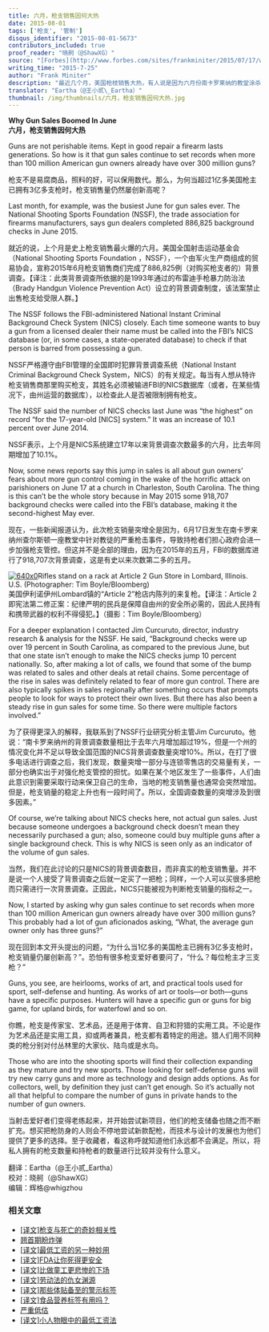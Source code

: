 ```yaml
---
title: 六月，枪支销售因何大热
date: 2015-08-01
tags: ['枪支', '管制']
disqus_identifier: "2015-08-01-5673"
contributors_included: true
proof_reader: "晓舸（@ShawXG）"
source: "[Forbes](http://www.forbes.com/sites/frankminiter/2015/07/17/why-gun-sales-boomed-in-june/)"
writing_time: "2015-7-25"
author: "Frank Miniter"
description: "最近几个月，美国枪枝销售大热，有人说是因为六月份南卡罗莱纳的教堂涂杀案，有人说是近年来一些恐怖袭击让人们意识到持枪防卫的必要性，也有人说，这是因为我们目前有一位主张严厉限枪的总统……"
translator: "Eartha（@王小贰\_Eartha）"
thumbnail: /img/thumbnails/六月，枪支销售因何大热.jpg
---
```


**Why Gun Sales Boomed In June**  
**六月，枪支销售因何大热**

Guns are not perishable items. Kept in good repair a firearm lasts generations. So how is it that gun sales continue to set records when more than 100 million American gun owners already have over 300 million guns?

枪支不是易腐商品，照料的好，可以保用数代。那么，为何当超过1亿多美国枪主已拥有3亿多支枪时，枪支销售量仍然屡创新高呢？

Last month, for example, was the busiest June for gun sales ever. The National Shooting Sports Foundation (NSSF), the trade association for firearms manufacturers, says gun dealers completed 886,825 background checks in June 2015.

就近的说，上个月是史上枪支销售最火爆的六月。美国全国射击运动基金会（National Shooting Sports Foundation ，NSSF），一个由军火生产商组成的贸易协会，宣称2015年6月枪支销售商们完成了886,825例（对购买枪支者的）背景调查。【译注：此类背景调查所依据的是1993年通过的布雷迪手枪暴力防治法（Brady Handgun Violence Prevention Act）设立的背景调查制度，该法案禁止出售枪支给受限人群。】

The NSSF follows the FBI-administered National Instant Criminal Background Check System (NICS) closely. Each time someone wants to buy a gun from a licensed dealer their name must be called into the FBI’s NICS database (or, in some cases, a state-operated database) to check if that person is barred from possessing a gun.

NSSF严格遵守由FBI管理的全国即时犯罪背景调查系统（National Instant Criminal Background Check System，NICS）的有关规定。每当有人想从特许枪支销售商那里购买枪支，其姓名必须被输进FBI的NICS数据库（或者，在某些情况下，由州运营的数据库），以检查此人是否被限制拥有枪支。

The NSSF said the number of NICS checks last June was “the highest” on record “for the 17-year-old [NICS] system.” It was an increase of 10.1 percent over June 2014.

NSSF表示，上个月是NICS系统建立17年以来背景调查次数最多的六月，比去年同期增加了10.1%。

Now, some news reports say this jump in sales is all about gun owners’ fears about more gun control coming in the wake of the horrific attack on parishioners on June 17 at a church in Charleston, South Carolina. The thing is this can’t be the whole story because in May 2015 some 918,707 background checks were called into the FBI’s database, making it the second-highest May ever.

现在，一些新闻报道认为，此次枪支销量突增全是因为，6月17日发生在南卡罗来纳州查尔斯顿一座教堂中针对教徒的严重枪击事件，导致持枪者们担心政府会进一步加强枪支管控。但这并不是全部的理由，因为在2015年的五月，FBI的数据库进行了918,707次背景调查，这是有史以来次数第二多的五月。

[![640x0](https://headsalon.org/wordpress/wp-content/uploads/2015/08/640x0.jpg)](https://headsalon.org/wordpress/wp-content/uploads/2015/08/640x0.jpg)Rifles stand on a rack at Article 2 Gun Store in Lombard, Illinois. U.S. (Photographer: Tim Boyle/Bloomberg)  
美国伊利诺伊州Lombard镇的“Article 2”枪店内陈列的来复枪。【译注：Article 2即宪法第二修正案：纪律严明的民兵是保障自由州的安全所必需的，因此人民持有和携带武器的权利不得侵犯。】（摄影：Tim Boyle/Bloomberg）

For a deeper explanation I contacted Jim Curcuruto, director, industry research & analysis for the NSSF. He said, “Background checks were up over 19 percent in South Carolina, as compared to the previous June, but that one state isn’t enough to make the NICS checks jump 10 percent nationally. So, after making a lot of calls, we found that some of the bump was related to sales and other deals at retail chains. Some percentage of the rise in sales was definitely related to fear of more gun control. There are also typically spikes in sales regionally after something occurs that prompts people to look for ways to protect their own lives. But there has also been a steady rise in gun sales for some time. So there were multiple factors involved.”

为了获得更深入的解释，我联系到了NSSF行业研究分析主管Jim Curcuruto。他说：“南卡罗来纳州的背景调查数量相比于去年六月增加超过19%，但是一个州的情况变化并不足以导致全国范围的NICS背景调查数量突增10%。所以，在打了很多电话进行调查之后，我们发现，数量突增一部分与连锁零售店的交易量有关，一部分也确实出于对强化枪支管控的担忧。如果在某个地区发生了一些事件，人们由此意识到需要采取行动来保卫自己的生命，当地的枪支销售量也通常会突然增加。但是，枪支销量的稳定上升也有一段时间了。所以，全国调查数量的突增涉及到很多因素。”

Of course, we’re talking about NICS checks here, not actual gun sales. Just because someone undergoes a background check doesn’t mean they necessarily purchased a gun; also, someone could buy multiple guns after a single background check. This is why NICS is seen only as an indicator of the volume of gun sales.

当然，我们在此讨论的只是NICS的背景调查数目，而非真实的枪支销售量。并不是说一个人接受了背景调查之后就一定买了一把枪；同样，一个人可以买很多把枪而只需进行一次背景调查。正因此，NICS只能被视为判断枪支销量的指标之一。

Now, I started by asking why gun sales continue to set records when more than 100 million American gun owners already have over 300 million guns? This probably had a lot of gun aficionados asking, “What, the average gun owner only has three guns?”

现在回到本文开头提出的问题，“为什么当1亿多的美国枪主已拥有3亿多支枪时，枪支销量仍屡创新高？”。恐怕有很多枪支爱好者要问了，“什么？每位枪主才三支枪？”

Guns, you see, are heirlooms, works of art, and practical tools used for sport, self-defense and hunting. As works of art or tools—or both—guns have a specific purposes. Hunters will have a specific gun or guns for big game, for upland birds, for waterfowl and so on.

你瞧，枪支是传家宝、艺术品，还是用于体育、自卫和狩猎的实用工具。不论是作为艺术品还是实用工具，抑或两者兼具，枪支都有着特定的用途。猎人们用不同种类的枪分别对付丛林里的大家伙、陆鸟或是水鸟。

Those who are into the shooting sports will find their collection expanding as they mature and try new sports. Those looking for self-defense guns will try new carry guns and more as technology and design adds options. As for collectors, well, by definition they just can’t get enough. So it’s actually not all that helpful to compare the number of guns in private hands to the number of gun owners.

当射击爱好者们变得老练起来，并开始尝试新项目，他们的枪支储备也随之而不断扩充。想买把枪防身的人则会不停地尝试新款配枪，而技术与设计的发展也为他们提供了更多的选择。至于收藏者，看这称呼就知道他们永远都不会满足。所以，将私人拥有的枪支数量和持枪者的数量进行比较并没有什么意义。


翻译：Eartha（@王小贰\_Eartha）  
校对：晓舸（@ShawXG）  
编辑：辉格@whigzhou


### 相关文章

* [[译文]枪支与死亡的奇妙相关性](https://headsalon.org/archives/6461.html "[译文]枪支与死亡的奇妙相关性")
* [翘首期盼炸弹](https://headsalon.org/archives/7623.html "翘首期盼炸弹")
* [[译文]最低工资的另一种妙用](https://headsalon.org/archives/7549.html "[译文]最低工资的另一种妙用")
* [[译文]FDA让你死得更安全](https://headsalon.org/archives/7535.html "[译文]FDA让你死得更安全")
* [[译文]比做童工更悲惨的下场](https://headsalon.org/archives/7520.html "[译文]比做童工更悲惨的下场")
* [[译文]劳动法的仇女渊源](https://headsalon.org/archives/7466.html "[译文]劳动法的仇女渊源")
* [[译文]那些体贴备至的警示标签](https://headsalon.org/archives/7407.html "[译文]那些体贴备至的警示标签")
* [[译文]食品营养标签有用吗？](https://headsalon.org/archives/7348.html "[译文]食品营养标签有用吗？")
* [严重低估](https://headsalon.org/archives/7212.html "严重低估")
* [[译文]小人物眼中的最低工资法](https://headsalon.org/archives/7090.html "[译文]小人物眼中的最低工资法")
